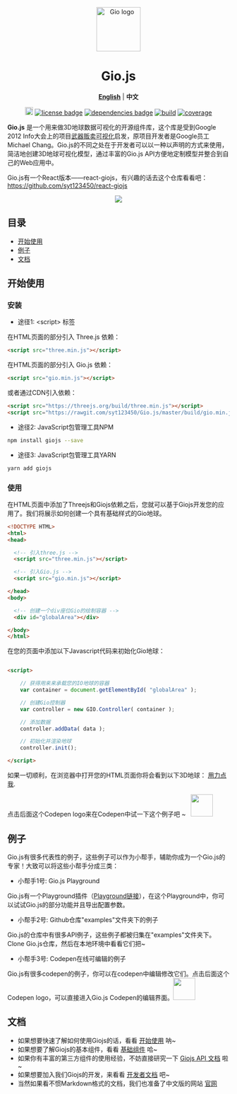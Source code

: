 
<p align="center"><a href="https://giojs.org" target="_blank"><img width="100" src="https://github.com/syt123450/giojs/blob/master/assets/readme/logo.png" alt="Gio logo"></a></p>

<h1 align="center">Gio.js</h1>

<p align="center">
<a href="https://github.com/syt123450/giojs/blob/master/README.md"><strong>English</strong></a> | <strong>中文</strong>
</p>

<p align="center">
  <a href="https://www.npmjs.com/package/giojs"><img src="https://img.shields.io/npm/v/giojs.svg" alt="npm version" height="18"></a>
  <a href="https://github.com/syt123450/Gio.js/blob/master/LICENSE"><img src="https://img.shields.io/badge/license-Apache--2.0-green.svg" alt="license badge"></a>
  <a href="https://github.com/mrdoob/three.js/"><img src="https://img.shields.io/badge/dependencies-Three.js-brightgreen.svg" alt="dependencies badge"></a>
  <a href="https://travis-ci.org/syt123450/Gio.js"><img src="https://travis-ci.org/syt123450/Gio.js.svg" alt="build"></a>
  <a href="https://coveralls.io/github/syt123450/Gio.js?branch=master"><img src="https://coveralls.io/repos/github/syt123450/Gio.js/badge.svg" alt="coverage"></a>
</p>

**Gio.js** 是一个用来做3D地球数据可视化的开源组件库，这个库是受到Google 2012 Info大会上的项目[武器贩卖可视化](http://armsglobe.chromeexperiments.com/)启发，原项目开发者是Google员工Michael Chang。Gio.js的不同之处在于开发者可以以一种以声明的方式来使用，简洁地创建3D地球可视化模型，通过丰富的Gio.js API方便地定制模型并整合到自己的Web应用中。

Gio.js有一个React版本——react-giojs，有兴趣的话去这个仓库看看吧：https://github.com/syt123450/react-giojs

<!-- [START screenshot] -->
<p align="center">
  <img src="https://github.com/syt123450/giojs/blob/master/assets/readme/Gio.png"/>
</p>
<!-- [END screenshot] -->

## 目录

* [开始使用](#getting-started)
* [例子](#examples)
* [文档](#documentation)

<!-- [START getstarted] -->
## <div id="getting-started">开始使用</div>

### 安装
- 途径1: \<script\> 标签

在HTML页面的部分引入 Three.js 依赖：
```html
<script src="three.min.js"></script>
```
在HTML页面的部分引入 Gio.js 依赖：
```html
<script src="gio.min.js"></script>
```
或者通过CDN引入依赖：
```html
<script src="https://threejs.org/build/three.min.js"></script>
<script src="https://rawgit.com/syt123450/Gio.js/master/build/gio.min.js"></script>
```
- 途径2: JavaScript包管理工具NPM
```bash
npm install giojs --save
```
- 途径3: JavaScript包管理工具YARN
```bash
yarn add giojs
```
### 使用

在HTML页面中添加了Threejs和Giojs依赖之后，您就可以基于Giojs开发您的应用了。我们将展示如何创建一个具有基础样式的Gio地球。

```html
<!DOCTYPE HTML>
<html>
<head>

  <!-- 引入three.js -->
  <script src="three.min.js"></script>

  <!-- 引入Gio.js -->
  <script src="gio.min.js"></script>

</head>
<body>

  <!-- 创建一个div座位Gio的绘制容器 -->
  <div id="globalArea"></div>

</body>
</html>

```
在您的页面中添加以下Javascript代码来初始化Gio地球：

```html

<script>

    // 获得用来来承载您的IO地球的容器
    var container = document.getElementById( "globalArea" );

    // 创建Gio控制器
    var controller = new GIO.Controller( container );

    // 添加数据
    controller.addData( data );

    // 初始化并渲染地球
    controller.init();

</script>
```
如果一切顺利，在浏览器中打开您的HTML页面你将会看到以下3D地球： [用力点我](http://giojs.org/examples/00_hello_world(simplest).html).

点击后面这个Codepen logo来在Codepen中试一下这个例子吧 ~ &nbsp;&nbsp;<a target="_blank" href="https://codepen.io/syt123450/pen/VXNdgM"><img width=50 height=50 src="https://rawgit.com/syt123450/Gio.js/master/assets/readme/codepen.png"></a>

<!-- [END getstarted] -->

## <div id="examples">例子</div>

Gio.js有很多代表性的例子，这些例子可以作为小帮手，辅助你成为一个Gio.js的专家！大致可以将这些小帮手分成三类：

- 小帮手1号: Gio.js Playground

Gio.js有一个Playground插件（<a href="http://giojs.org/html/playground.html">Playground链接</a>），在这个Playground中，你可以试试Gio.js的部分功能并且导出配置参数。

- 小帮手2号: Github仓库"examples"文件夹下的例子

Gio.js的仓库中有很多API例子，这些例子都被归集在"examples"文件夹下。Clone Gio.js仓库，然后在本地环境中看看它们把~

- 小帮手3号: Codepen在线可编辑的例子

Gio.js有很多codepen的例子，你可以在codepen中编辑修改它们。点击后面这个Codepen logo，可以直接进入Gio.js Codepen的编辑界面。<a target="_blank" href="https://codepen.io/collection/DkBobG/"><img width=50 height=50 src="https://rawgit.com/syt123450/Gio.js/master/assets/readme/codepen.png"></a>

## <div id="documentation">文档</div>

- 如果想要快速了解如何使用Giojs的话，看看 [开始使用](https://github.com/syt123450/giojs/blob/master/docs/zh/Getting_Started_zh.md) 呐~
- 如果想要了解Giojs的基本组件，看看 [基础组件](https://github.com/syt123450/giojs/blob/master/docs/zh/Basic_Elements_zh.md) 哈~
- 如果你有丰富的第三方组件的使用经验，不妨直接研究一下 [Giojs API 文档](https://github.com/syt123450/giojs/blob/master/docs/zh/APIs_zh.md) 啦~
- 如果想要加入我们Giojs的开发，来看看 [开发者文档](https://github.com/syt123450/giojs/blob/master/docs/zh/Developer_Guide_zh.md) 吧~
- 当然如果看不惯Markdown格式的文档，我们也准备了中文版的网站 [官网](http://giojs.org/index_zh.html)

[screenshot-url]: http://via.placeholder.com/400x300
[npm-badge]: https://img.shields.io/badge/npm-v0.0.5-orange.svg
[npm-badge-url]: https://www.npmjs.com/package/giojs
[license-badge]: https://img.shields.io/badge/license-MIT-brightgreen.svg
[license-badge-url]: https://github.com/syt123450/Gio.js/blob/master/LICENSE
[dependencies-badge]: https://img.shields.io/badge/dependencies-Three.js-brightgreen.svg
[dependencies-badge-url]: https://github.com/mrdoob/three.js/
